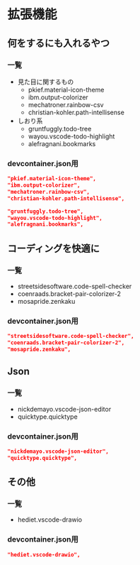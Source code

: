 # 拡張機能

## 何をするにも入れるやつ

### 一覧

- 見た目に関するもの
    - pkief.material-icon-theme
    - ibm.output-colorizer
    - mechatroner.rainbow-csv
    - christian-kohler.path-intellisense
- しおり系
    - gruntfuggly.todo-tree
    - wayou.vscode-todo-highlight
    - alefragnani.bookmarks

### devcontainer.json用

```json
"pkief.material-icon-theme",
"ibm.output-colorizer",
"mechatroner.rainbow-csv",
"christian-kohler.path-intellisense",

"gruntfuggly.todo-tree",
"wayou.vscode-todo-highlight",
"alefragnani.bookmarks",
```

## コーディングを快適に

### 一覧

- streetsidesoftware.code-spell-checker
- coenraads.bracket-pair-colorizer-2
- mosapride.zenkaku


### devcontainer.json用

```json
"streetsidesoftware.code-spell-checker",
"coenraads.bracket-pair-colorizer-2",
"mosapride.zenkaku",
```

## Json


### 一覧

- nickdemayo.vscode-json-editor
- quicktype.quicktype

### devcontainer.json用

```json
"nickdemayo.vscode-json-editor",
"quicktype.quicktype",
```

## その他

### 一覧

- hediet.vscode-drawio

### devcontainer.json用

```json
"hediet.vscode-drawio",
```